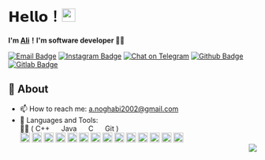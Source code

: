 # 𝗛𝗲𝗹𝗹𝗼！<img src="https://user-images.githubusercontent.com/5679180/79618120-0daffb80-80be-11ea-819e-d2b0fa904d07.gif" width="27px"> 

**I'm [Ali](https://github.com/Ali-Noghabi)！I'm software developer 👨‍💻**

[![Email Badge](https://img.shields.io/badge/Gmail-D14836?style=for-the-badge&logo=gmail&logoColor=white&link=mailto:yaronhuang@foxmail.com)](mailto:a.noghabi2002@gmail.com)
[![Instagram Badge](https://img.shields.io/badge/Instagram-E4405F?style=for-the-badge&logo=instagram&logoColor=white)](https://www.instagram.com/aliabdollahian.noghabi/) 
[![Chat on Telegram](https://img.shields.io/badge/Telegram-2CA5E0?style=for-the-badge&logo=telegram&logoColor=white)](https://t.me/Ali_Abdollahian_Noghabi) 
[![Github Badge](https://img.shields.io/badge/GitHub-100000?style=for-the-badge&logo=github&logoColor=white)](https://github.com/Ali-Noghabi)
[![Gitlab Badge](https://img.shields.io/badge/GitLab-330F63?style=for-the-badge&logo=gitlab&logoColor=white)](https://gitlab.com/ali.noghabi)
	
## 🧐 About
- 📫 How to reach me: a.noghabi2002@gmail.com
- 🌱 Languages and Tools:<br /> 
 **👨‍💻** (&nbsp;C++&nbsp;&nbsp;&nbsp;&nbsp;&nbsp;&nbsp;Java&nbsp;&nbsp;&nbsp;&nbsp;&nbsp;&nbsp;C&nbsp;&nbsp;&nbsp;&nbsp;&nbsp;&nbsp;Git&nbsp;)<br />     
    <div>
        <code><img height="20" src="https://img.shields.io/badge/C%2B%2B-00599C?style=for-the-badge&logo=c%2B%2B&logoColor=white"></code>
        <code><img height="20" src="https://img.shields.io/badge/Java-ED8B00?style=for-the-badge&logo=java&logoColor=white"></code>
	<code><img height="20" src="https://img.shields.io/badge/Qt-41CD52?style=for-the-badge&logo=qt&logoColor=white"></code>
	<code><img height="20" src="	https://img.shields.io/badge/C-00599C?style=for-the-badge&logo=c&logoColor=white"></code>
        <code><img height="20" src="https://img.shields.io/badge/C%23-239120?style=for-the-badge&logo=c-sharp&logoColor=white"></code>
	<code><img height="20" src="https://img.shields.io/badge/Git-F05032?style=for-the-badge&logo=git&logoColor=white"></code>
        <code><img height="20" src="https://img.shields.io/badge/SQLite-07405E?style=for-the-badge&logo=sqlite&logoColor=white"></code>
	 <code><img height="20" src="https://img.shields.io/badge/CMake-064F8C?style=for-the-badge&logo=cmake&logoColor=white"></code>
        <code><img height="20" src="https://img.shields.io/badge/json-5E5C5C?style=for-the-badge&logo=json&logoColor=white"></code>
	<code><img height="20" src="https://img.shields.io/badge/Postman-FF6C37?style=for-the-badge&logo=Postman&logoColor=white"></code>
	<code><img height="20" src="https://img.shields.io/badge/Windows-0078D6?style=for-the-badge&logo=windows&logoColor=white"></code>
	<code><img height="20" src="https://img.shields.io/badge/Ubuntu-E95420?style=for-the-badge&logo=ubuntu&logoColor=white"></code>
	<code><img height="20" src="https://img.shields.io/badge/CLion-000000?style=for-the-badge&logo=clion&logoColor=white"></code>
	<code><img height="20" src="https://img.shields.io/badge/Visual_Studio_Code-0078D4?style=for-the-badge&logo=visual%20studio%20code&logoColor=white"></code>
    </div>
    <img align="right" src="https://github-readme-stats.vercel.app/api?username=Ali-Noghabi&show_icons=true&hide_border=true">

